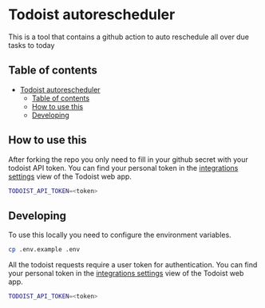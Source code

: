# Todoist autorescheduler

This is a tool that contains a github action to auto reschedule all over due
tasks to today

## Table of contents

<!-- START doctoc generated TOC please keep comment here to allow auto update -->
<!-- DON'T EDIT THIS SECTION, INSTEAD RE-RUN doctoc TO UPDATE -->

- [Todoist autorescheduler](#todoist-autorescheduler)
  - [Table of contents](#table-of-contents)
  - [How to use this](#how-to-use-this)
  - [Developing](#developing)

<!-- END doctoc generated TOC please keep comment here to allow auto update -->

## How to use this

After forking the repo you only need to fill in your github secret with your
todoist API token. You can find your personal token in the
[integrations settings](https://todoist.com/prefs/integrations) view of the
Todoist web app.

```bash
TODOIST_API_TOKEN=<token>
```

## Developing

To use this locally you need to configure the environment variables.

```bash
cp .env.example .env
```

All the todoist requests require a user token for authentication. You can find
your personal token in the
[integrations settings](https://todoist.com/prefs/integrations) view of the
Todoist web app.

```bash
TODOIST_API_TOKEN=<token>
```
